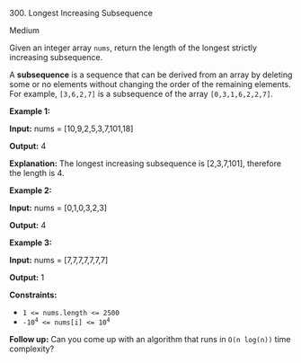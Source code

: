 ﻿300\. Longest Increasing Subsequence

Medium

Given an integer array `nums`, return the length of the longest strictly increasing subsequence.

A **subsequence** is a sequence that can be derived from an array by deleting some or no elements without changing the order of the remaining elements. For example, `[3,6,2,7]` is a subsequence of the array `[0,3,1,6,2,2,7]`.

**Example 1:**

**Input:** nums = \[10,9,2,5,3,7,101,18\]

**Output:** 4

**Explanation:** The longest increasing subsequence is \[2,3,7,101\], therefore the length is 4. 

**Example 2:**

**Input:** nums = \[0,1,0,3,2,3\]

**Output:** 4 

**Example 3:**

**Input:** nums = \[7,7,7,7,7,7,7\]

**Output:** 1 

**Constraints:**

*   `1 <= nums.length <= 2500`
*   <code>-10<sup>4</sup> <= nums[i] <= 10<sup>4</sup></code>

**Follow up:** Can you come up with an algorithm that runs in `O(n log(n))` time complexity?